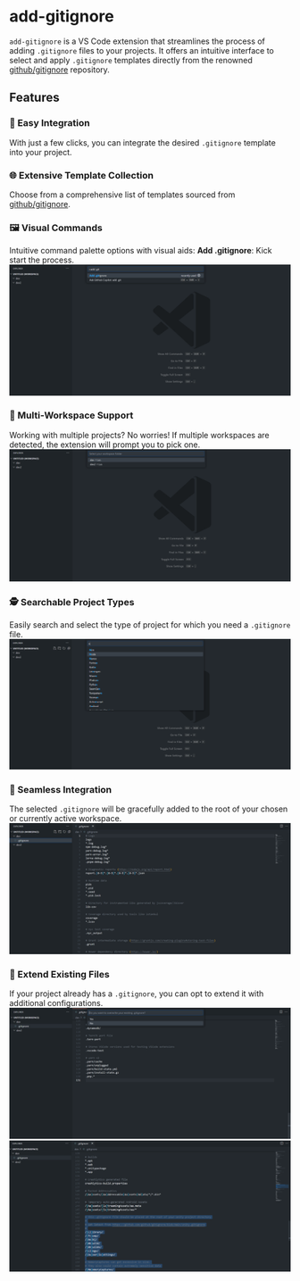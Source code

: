 
# add-gitignore

`add-gitignore` is a VS Code extension that streamlines the process of adding `.gitignore` files to your projects. It offers an intuitive interface to select and apply `.gitignore` templates directly from the renowned [github/gitignore](https://github.com/github/gitignore) repository.

## Features

### 🚀 Easy Integration
With just a few clicks, you can integrate the desired `.gitignore` template into your project.

### 🌐 Extensive Template Collection
Choose from a comprehensive list of templates sourced from [github/gitignore](https://github.com/github/gitignore).

### 🖼️ Visual Commands
Intuitive command palette options with visual aids:
**Add .gitignore**: Kick start the process.
  ![Add .gitignore command](images/add_command.png)

### 🌌 Multi-Workspace Support
Working with multiple projects? No worries! If multiple workspaces are detected, the extension will prompt you to pick one.
![Chose workspace if multiple workspaces exists](images/multi_workspace.png)

### 🕵️ Searchable Project Types
Easily search and select the type of project for which you need a `.gitignore` file.
![Example of search for node](images/project_type.png)

### 🌱 Seamless Integration
The selected `.gitignore` will be gracefully added to the root of your chosen or currently active workspace.
![Node .gitignore added to select project](images/node_gitignore.png)

### 🔄 Extend Existing Files
If your project already has a `.gitignore`, you can opt to extend it with additional configurations.
![Extend existing .gitignore](images/existing.png)
![Extended .gitignore](images/extended.png)

